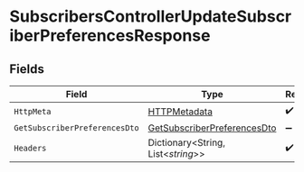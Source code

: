 # SubscribersControllerUpdateSubscriberPreferencesResponse


## Fields

| Field                                                                                 | Type                                                                                  | Required                                                                              | Description                                                                           |
| ------------------------------------------------------------------------------------- | ------------------------------------------------------------------------------------- | ------------------------------------------------------------------------------------- | ------------------------------------------------------------------------------------- |
| `HttpMeta`                                                                            | [HTTPMetadata](../../Models/Components/HTTPMetadata.md)                               | :heavy_check_mark:                                                                    | N/A                                                                                   |
| `GetSubscriberPreferencesDto`                                                         | [GetSubscriberPreferencesDto](../../Models/Components/GetSubscriberPreferencesDto.md) | :heavy_minus_sign:                                                                    | OK                                                                                    |
| `Headers`                                                                             | Dictionary<String, List<*string*>>                                                    | :heavy_check_mark:                                                                    | N/A                                                                                   |